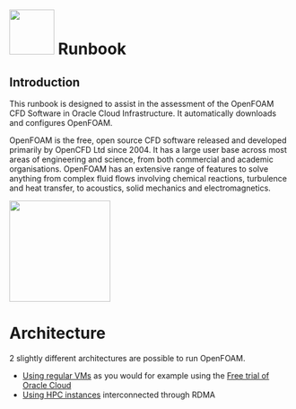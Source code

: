 # <img src="https://github.com/oci-hpc/oci-hpc-runbook-openfoam/blob/master/images/openfoam.png" height="80"> Runbook

## Introduction
This runbook is designed to assist in the assessment of the OpenFOAM CFD Software in Oracle Cloud Infrastructure. It automatically downloads and configures OpenFOAM. 

OpenFOAM is the free, open source CFD software released and developed primarily by OpenCFD Ltd since 2004. It has a large user base across most areas of engineering and science, from both commercial and academic organisations. OpenFOAM has an extensive range of features to solve anything from complex fluid flows involving chemical reactions, turbulence and heat transfer, to acoustics, solid mechanics and electromagnetics.

<img align="middle" src="https://github.com/oci-hpc/oci-hpc-runbook-openfoam/blob/master/images/sim.gif" height="180" >
 
# Architecture

2 slightly different architectures are possible to run OpenFOAM. 
* [Using regular VMs](https://github.com/oci-hpc/oci-hpc-runbook-openfoam/blob/master/free_trial.md) as you would for example using the [Free trial of Oracle Cloud](https://www.oracle.com/uk/cloud/free/)
* [Using HPC instances](https://github.com/oci-hpc/oci-hpc-runbook-openfoam/blob/master/RDMA.md) interconnected through RDMA 
